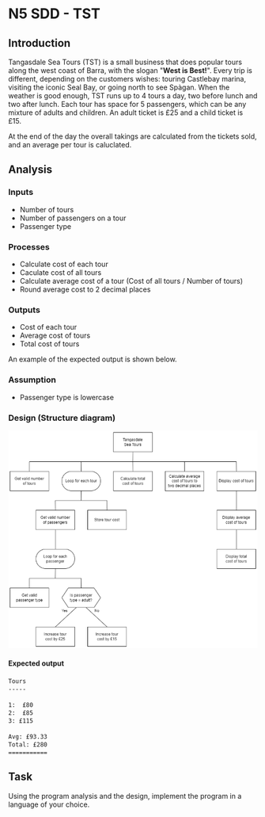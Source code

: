 # N5 SDD - TST


## Introduction

Tangasdale Sea Tours (TST) is a small business that does popular tours along the west coast of Barra, with the slogan "__West is Best!__".
Every trip is different, depending on the customers wishes: touring Castlebay marina, visiting the iconic Seal Bay, or going north to see Spàgan.
When the weather is good enough, TST runs up to 4 tours a day, two before lunch and two after lunch.
Each tour has space for 5 passengers, which can be any mixture of adults and children.
An adult ticket is £25 and a child ticket is £15.

At the end of the day the overall takings are calculated from the tickets sold, and an average per tour is caluclated.

## Analysis

### Inputs

* Number of tours
* Number of passengers on a tour
* Passenger type


### Processes

* Calculate cost of each tour
* Caculate cost of all tours
* Calculate average cost of a tour (Cost of all tours / Number of tours)
* Round average cost to 2 decimal places


### Outputs

* Cost of each tour
* Average cost of tours
* Total cost of tours

An example of the expected output is shown below.

### Assumption

* Passenger type is lowercase


### Design (Structure diagram)

![Structure diagram](assets/sd.png)


#### Expected output

```
Tours
-----

1:  £80
2:  £85
3: £115

Avg: £93.33
Total: £280
===========
```


## Task

Using the program analysis and the design, implement the program in a language of your choice.
